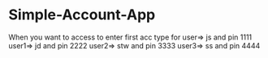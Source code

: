 ﻿# Simple-Account-App
When you want to access to enter first acc type for user=> js and pin 1111
user1=> jd and pin 2222
user2=> stw and pin 3333
user3=> ss and pin 4444
